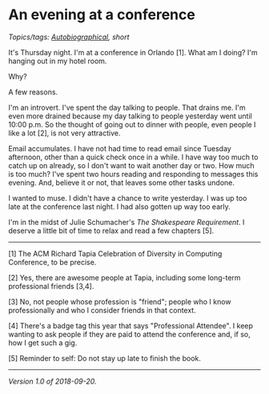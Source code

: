 An evening at a conference
==========================

*Topics/tags: [Autobiographical](index-autobiographial), short*

It's Thursday night.  I'm at a conference in Orlando [1].  What am
I doing?  I'm hanging out in my hotel room.

Why?

A few reasons.

I'm an introvert.  I've spent the day talking to people.  That drains
me.  I'm even more drained because my day talking to people yesterday
went until 10:00 p.m.  So the thought of going out to dinner with people,
even people I like a lot [2], is not very attractive.

Email accumulates.  I have not had time to read email since Tuesday
afternoon, other than a quick check once in a while.  I have way too
much to catch up on already, so I don't want to wait another day or two.
How much is too much?  I've spent two hours reading and responding to
messages this evening.  And, believe it or not, that leaves some other
tasks undone.

I wanted to muse.  I didn't have a chance to write yesterday.  I was
up too late at the conference last night.  I had also gotten up way too
early.

I'm in the midst of Julie Schumacher's _The Shakespeare Requirement_.
I deserve a little bit of time to relax and read a few chapters [5].

---

[1] The ACM Richard Tapia Celebration of Diversity in Computing Conference, 
to be precise.

[2] Yes, there are awesome people at Tapia, including some long-term
professional friends [3,4].

[3] No, not people whose profession is "friend"; people who I know 
professionally and who I consider friends in that context.

[4] There's a badge tag this year that says "Professional Attendee".  I
keep wanting to ask people if they are paid to attend the conference and,
if so, how I get such a gig.

[5] Reminder to self: Do not stay up late to finish the book.

---

*Version 1.0 of 2018-09-20.*

